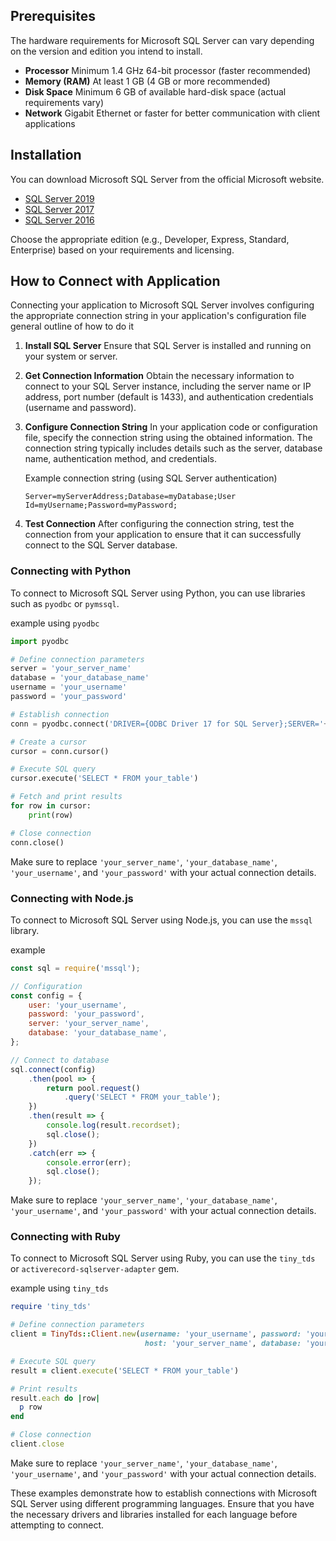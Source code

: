 ## Prerequisites

The hardware requirements for Microsoft SQL Server can vary depending on the version and edition you intend to install.

- **Processor** Minimum 1.4 GHz 64-bit processor (faster recommended)
- **Memory (RAM)** At least 1 GB (4 GB or more recommended)
- **Disk Space** Minimum 6 GB of available hard-disk space (actual requirements vary)
- **Network** Gigabit Ethernet or faster for better communication with client applications

## Installation

You can download Microsoft SQL Server from the official Microsoft website.

- [SQL Server 2019](https://www.microsoft.com/en-us/sql-server/sql-server-downloads)
- [SQL Server 2017](https://www.microsoft.com/en-us/sql-server/sql-server-downloads)
- [SQL Server 2016](https://www.microsoft.com/en-us/sql-server/sql-server-downloads)

Choose the appropriate edition (e.g., Developer, Express, Standard, Enterprise) based on your requirements and licensing.

## How to Connect with Application

Connecting your application to Microsoft SQL Server involves configuring the appropriate connection string in your application's configuration file general outline of how to do it

1. **Install SQL Server** Ensure that SQL Server is installed and running on your system or server.

2. **Get Connection Information** Obtain the necessary information to connect to your SQL Server instance, including the server name or IP address, port number (default is 1433), and authentication credentials (username and password).

3. **Configure Connection String** In your application code or configuration file, specify the connection string using the obtained information. The connection string typically includes details such as the server, database name, authentication method, and credentials.

   Example connection string (using SQL Server authentication)
   ```
   Server=myServerAddress;Database=myDatabase;User Id=myUsername;Password=myPassword;
   ```

4. **Test Connection** After configuring the connection string, test the connection from your application to ensure that it can successfully connect to the SQL Server database.

### Connecting with Python

To connect to Microsoft SQL Server using Python, you can use libraries such as `pyodbc` or `pymssql`. 

example using `pyodbc`

```python
import pyodbc

# Define connection parameters
server = 'your_server_name'
database = 'your_database_name'
username = 'your_username'
password = 'your_password'

# Establish connection
conn = pyodbc.connect('DRIVER={ODBC Driver 17 for SQL Server};SERVER='+server+';DATABASE='+database+';UID='+username+';PWD='+ password)

# Create a cursor
cursor = conn.cursor()

# Execute SQL query
cursor.execute('SELECT * FROM your_table')

# Fetch and print results
for row in cursor:
    print(row)

# Close connection
conn.close()
```

Make sure to replace `'your_server_name'`, `'your_database_name'`, `'your_username'`, and `'your_password'` with your actual connection details.

### Connecting with Node.js

To connect to Microsoft SQL Server using Node.js, you can use the `mssql` library. 

example

```javascript
const sql = require('mssql');

// Configuration
const config = {
    user: 'your_username',
    password: 'your_password',
    server: 'your_server_name',
    database: 'your_database_name',
};

// Connect to database
sql.connect(config)
    .then(pool => {
        return pool.request()
            .query('SELECT * FROM your_table');
    })
    .then(result => {
        console.log(result.recordset);
        sql.close();
    })
    .catch(err => {
        console.error(err);
        sql.close();
    });
```

Make sure to replace `'your_server_name'`, `'your_database_name'`, `'your_username'`, and `'your_password'` with your actual connection details.

### Connecting with Ruby

To connect to Microsoft SQL Server using Ruby, you can use the `tiny_tds` or `activerecord-sqlserver-adapter` gem. 

example using `tiny_tds`

```ruby
require 'tiny_tds'

# Define connection parameters
client = TinyTds::Client.new(username: 'your_username', password: 'your_password', 
                              host: 'your_server_name', database: 'your_database_name')

# Execute SQL query
result = client.execute('SELECT * FROM your_table')

# Print results
result.each do |row|
  p row
end

# Close connection
client.close
```

Make sure to replace `'your_server_name'`, `'your_database_name'`, `'your_username'`, and `'your_password'` with your actual connection details.

These examples demonstrate how to establish connections with Microsoft SQL Server using different programming languages. Ensure that you have the necessary drivers and libraries installed for each language before attempting to connect.